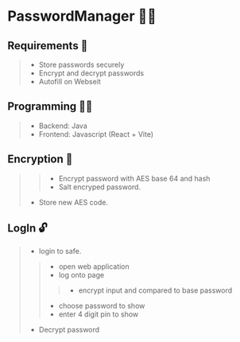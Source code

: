 # PasswordManager 📎🔑

## Requirements 📝

>- Store passwords securely 
>- Encrypt and decrypt passwords
>- Autofill on Webseit 

## Programming 👨‍💻

>- Backend: Java 
>- Frontend: Javascript (React + Vite)

## Encryption 🔐

>>- Encrypt password with AES base 64 and hash
>>- Salt encryped password.
>- Store new AES code. 

## LogIn 🔓

>- login to safe.
>>- open web application
>>- log onto page
>>>-  encrypt input and compared to base password
>>- choose password to show
>>- enter 4 digit pin to show
>- Decrypt password
